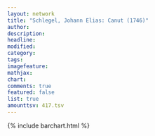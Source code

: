```yaml
---
layout: network
title: "Schlegel, Johann Elias: Canut (1746)"
author:
description:
headline:
modified:
category:
tags:
imagefeature: 
mathjax: 
chart: 
comments: true
featured: false
list: true
amounttsv: 417.tsv
---
```

{% include barchart.html %}
